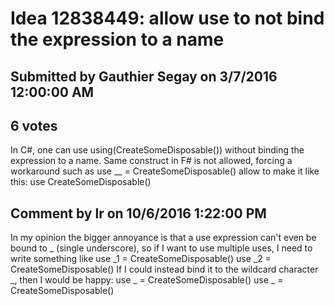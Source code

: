 # Idea 12838449: allow use to not bind the expression to a name #

## Submitted by Gauthier Segay on 3/7/2016 12:00:00 AM

## 6 votes

In C#, one can use using(CreateSomeDisposable()) without binding the expression to a name.
Same construct in F# is not allowed, forcing a workaround such as
use __ = CreateSomeDisposable()
allow to make it like this:
use CreateSomeDisposable()




## Comment by lr on 10/6/2016 1:22:00 PM

In my opinion the bigger annoyance is that a use expression can't even be bound to _ (single underscore), so if I want to use multiple uses, I need to write something like
use _1 = CreateSomeDisposable()
use _2 = CreateSomeDisposable()
If I could instead bind it to the wildcard character _, then I would be happy:
use _ = CreateSomeDisposable()
use _ = CreateSomeDisposable()

